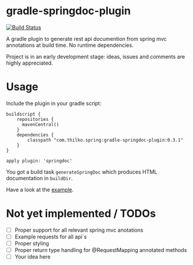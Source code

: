 gradle-springdoc-plugin
=======================
[![Build Status](https://travis-ci.org/thilko/gradle-springdoc-plugin.png?branch=master)](https://travis-ci.org/thilko/gradle-springdoc-plugin)

A gradle plugin to generate rest api documention from spring mvc annotations at build time. No
runtime dependencies.

Project is in an early development stage: ideas, issues and comments are highly appreciated.

Usage
=======================

Include the plugin in your gradle script:

```
buildscript {
    repositories {
      mavenCentral()
    }
    dependencies {
        classpath "com.thilko.spring:gradle-springdoc-plugin:0.3.1"
    }
}

apply plugin: 'springdoc'
```

You got a build task ```generateSpringDoc``` which produces HTML documentation in ```buildDir```.

Have a look at the [example](http://thilko.com/springdoc/index.html).

Not yet implemented / TODOs
=======================
- [ ] Proper support for all relevant spring mvc anotations
- [ ] Example requests for all api´s
- [ ] Proper styling
- [ ] Proper return type handling for @RequestMapping annotated methods
- [ ] Your idea here
